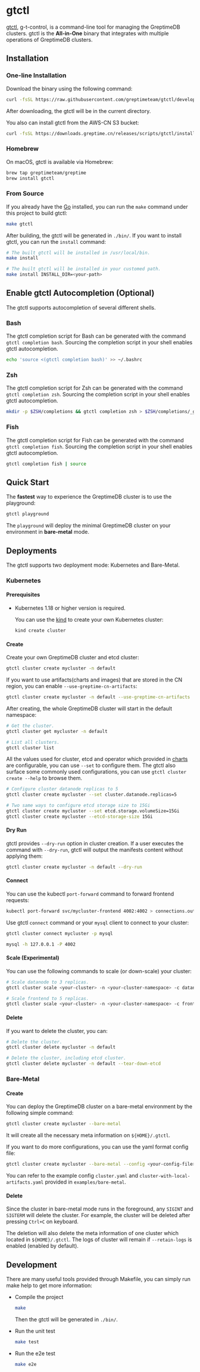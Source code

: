 # gtctl

[gtctl][1], g-t-control, is a command-line tool for managing the GreptimeDB clusters. gtctl is the **All-in-One** binary that integrates with multiple operations of GreptimeDB clusters.

## Installation

### One-line Installation

Download the binary using the following command:

```bash
curl -fsSL https://raw.githubusercontent.com/greptimeteam/gtctl/develop/hack/install.sh | sh
```

After downloading, the gtctl will be in the current directory.

You also can install gtctl from the AWS-CN S3 bucket:

```bash
curl -fsSL https://downloads.greptime.cn/releases/scripts/gtctl/install.sh | sh -s -- -s aws
```

### Homebrew

On macOS, gtctl is available via Homebrew:

```bash
brew tap greptimeteam/greptime
brew install gtctl
```

### From Source

If you already have the [Go][2] installed, you can run the `make` command under this project to build gtctl:

```bash
make gtctl
```

After building, the gtctl will be generated in `./bin/`. If you want to install gtctl, you can run the `install` command:

```bash
# The built gtctl will be installed in /usr/local/bin.
make install

# The built gtctl will be installed in your customed path.
make install INSTALL_DIR=<your-path>
```

## Enable gtctl Autocompletion (Optional)

The gtctl supports autocompletion of several different shells.

### Bash

The gtctl completion script for Bash can be generated with the command `gtctl completion bash`. Sourcing the completion script in your shell enables gtctl autocompletion.

```bash
echo 'source <(gtctl completion bash)' >> ~/.bashrc
```

### Zsh

The gtctl completion script for Zsh can be generated with the command `gtctl completion zsh`. Sourcing the completion script in your shell enables gtctl autocompletion.

```bash
mkdir -p $ZSH/completions && gtctl completion zsh > $ZSH/completions/_gtctl
```

### Fish

The gtctl completion script for Fish can be generated with the command `gtctl completion fish`. Sourcing the completion script in your shell enables gtctl autocompletion.

```bash
gtctl completion fish | source
```

## Quick Start

The **fastest** way to experience the GreptimeDB cluster is to use the playground:

```bash
gtctl playground
```

The `playground` will deploy the minimal GreptimeDB cluster on your environment in **bare-metal** mode.

## Deployments

The gtctl supports two deployment mode: Kubernetes and Bare-Metal.

### Kubernetes

#### Prerequisites

* Kubernetes 1.18 or higher version is required.

    You can use the [kind][3] to create your own Kubernetes cluster:

    ```bash
    kind create cluster
    ```

#### Create

Create your own GreptimeDB cluster and etcd cluster:

```bash
gtctl cluster create mycluster -n default
```

If you want to use artifacts(charts and images) that are stored in the CN region, you can enable `--use-greptime-cn-artifacts`:

```bash
gtctl cluster create mycluster -n default --use-greptime-cn-artifacts
```

After creating, the whole GreptimeDB cluster will start in the default namespace:

```bash
# Get the cluster.
gtctl cluster get mycluster -n default

# List all clusters.
gtctl cluster list
```

All the values used for cluster, etcd and operator which provided in [charts][4] are configurable, you can use `--set` to configure them. The gtctl also surface some commonly used configurations, you can use `gtctl cluster create --help` to browse them.

```bash
# Configure cluster datanode replicas to 5
gtctl cluster create mycluster --set cluster.datanode.replicas=5

# Two same ways to configure etcd storage size to 15Gi
gtctl cluster create mycluster --set etcd.storage.volumeSize=15Gi
gtctl cluster create mycluster --etcd-storage-size 15Gi
```

#### Dry Run

gtctl provides `--dry-run` option in cluster creation. If a user executes the command with `--dry-run`, gtctl will output the manifests content without applying them:

```bash
gtctl cluster create mycluster -n default --dry-run
```

#### Connect

You can use the kubectl `port-forward` command to forward frontend requests:

```bash
kubectl port-forward svc/mycluster-frontend 4002:4002 > connections.out &
```

Use gtctl `connect` command or your `mysql` client to connect to your cluster:

```bash
gtctl cluster connect mycluster -p mysql

mysql -h 127.0.0.1 -P 4002
```

#### Scale (Experimental)

You can use the following commands to scale (or down-scale) your cluster:

```bash
# Scale datanode to 3 replicas.
gtctl cluster scale <your-cluster> -n <your-cluster-namespace> -c datanode --replicas 3

# Scale frontend to 5 replicas.
gtctl cluster scale <your-cluster> -n <your-cluster-namespace> -c frontend --replicas 5
```

#### Delete

If you want to delete the cluster, you can:

```bash
# Delete the cluster.
gtctl cluster delete mycluster -n default

# Delete the cluster, including etcd cluster.
gtctl cluster delete mycluster -n default --tear-down-etcd
```

### Bare-Metal

#### Create

You can deploy the GreptimeDB cluster on a bare-metal environment by the following simple command:

```bash
gtctl cluster create mycluster --bare-metal
```

It will create all the necessary meta information on `${HOME}/.gtctl`.

If you want to do more configurations, you can use the yaml format config file:

```bash
gtctl cluster create mycluster --bare-metal --config <your-config-file>
```

You can refer to the example config `cluster.yaml` and `cluster-with-local-artifacts.yaml` provided in `examples/bare-metal`.

<!-- TODO: add connect for bare-metal -->

#### Delete

Since the cluster in bare-metal mode runs in the foreground, any `SIGINT` and `SIGTERM` will delete the cluster. For example, the cluster will be deleted after pressing `Ctrl+C` on keyboard.

The deletion will also delete the meta information of one cluster which located in `${HOME}/.gtctl`. The logs of cluster will remain if `--retain-logs` is enabled (enabled by default).

## Development

There are many useful tools provided through Makefile, you can simply run make help to get more information:

* Compile the project

    ```bash
    make
    ```

    Then the gtctl will be generated in `./bin/`.

* Run the unit test

    ```bash
    make test
    ```

* Run the e2e test

    ```bash
    make e2e
    ```

[1]: <https://github.com/GreptimeTeam/gtctl>
[2]: <https://go.dev/doc/install>
[3]: <https://kind.sigs.k8s.io/>
[4]: <https://github.com/GreptimeTeam/helm-charts>
